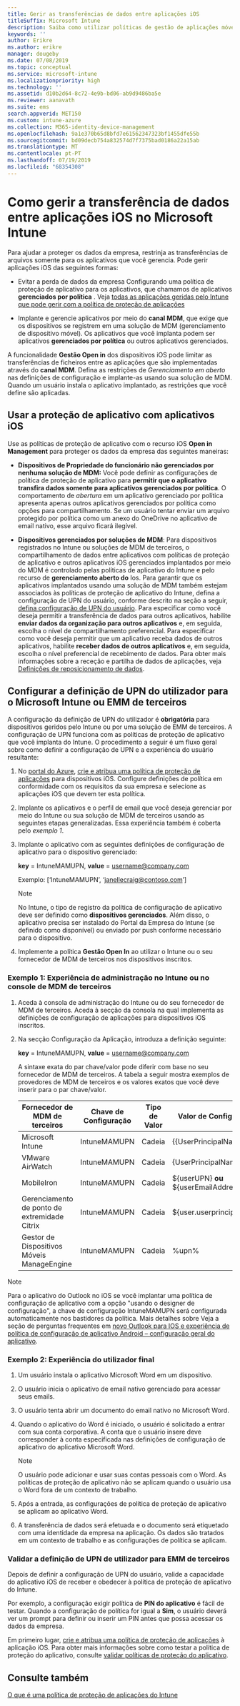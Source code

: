 ```yaml
---
title: Gerir as transferências de dados entre aplicações iOS
titleSuffix: Microsoft Intune
description: Saiba como utilizar políticas de gestão de aplicações móveis no Microsoft Intune para gerir as transferências de dados entre aplicações.
keywords: ''
author: Erikre
ms.author: erikre
manager: dougeby
ms.date: 07/08/2019
ms.topic: conceptual
ms.service: microsoft-intune
ms.localizationpriority: high
ms.technology: ''
ms.assetid: d10b2d64-8c72-4e9b-bd06-ab9d9486ba5e
ms.reviewer: aanavath
ms.suite: ems
search.appverid: MET150
ms.custom: intune-azure
ms.collection: M365-identity-device-management
ms.openlocfilehash: 9a1e370b65d8bfd7e61562347323bf1455dfe55b
ms.sourcegitcommit: bd09decb754a832574d7f7375bad0186a22a15ab
ms.translationtype: MT
ms.contentlocale: pt-PT
ms.lasthandoff: 07/19/2019
ms.locfileid: "68354308"
---
```

# <a name="how-to-manage-data-transfer-between-ios-apps-in-microsoft-intune"></a>Como gerir a transferência de dados entre aplicações iOS no Microsoft Intune

Para ajudar a proteger os dados da empresa, restrinja as transferências de arquivos somente para os aplicativos que você gerencia. Pode gerir aplicações iOS das seguintes formas:

- Evitar a perda de dados da empresa Configurando uma política de proteção de aplicativo para os aplicativos, que chamamos de aplicativos **gerenciados por política** . Veja [todas as aplicações geridas pelo Intune que pode gerir com a política de proteção de aplicações](https://www.microsoft.com/cloud-platform/microsoft-intune-apps)

- Implante e gerencie aplicativos por meio do **canal MDM**, que exige que os dispositivos se registrem em uma solução de MDM (gerenciamento de dispositivo móvel). Os aplicativos que você implanta podem ser aplicativos **gerenciados por política** ou outros aplicativos gerenciados.

A funcionalidade **Gestão Open in** dos dispositivos iOS pode limitar as transferências de ficheiros entre as aplicações que são implementadas através do **canal MDM**. Defina as restrições de *Gerenciamento em aberto* nas definições de configuração e implante-as usando sua solução de MDM.  Quando um usuário instala o aplicativo implantado, as restrições que você define são aplicadas.

## <a name="use-app-protection-with-ios-apps"></a>Usar a proteção de aplicativo com aplicativos iOS
Use as políticas de proteção de aplicativo com o recurso iOS **Open in Management** para proteger os dados da empresa das seguintes maneiras:

- **Dispositivos de Propriedade do funcionário não gerenciados por nenhuma solução de MDM:** Você pode definir as configurações de política de proteção de aplicativo para **permitir que o aplicativo transfira dados somente para aplicativos gerenciados por política**. O comportamento de *abertura* em um aplicativo gerenciado por política apresenta apenas outros aplicativos gerenciados por política como opções para compartilhamento. Se um usuário tentar enviar um arquivo protegido por política como um anexo do OneDrive no aplicativo de email nativo, esse arquivo ficará ilegível.

- **Dispositivos gerenciados por soluções de MDM**: Para dispositivos registrados no Intune ou soluções de MDM de terceiros, o compartilhamento de dados entre aplicativos com políticas de proteção de aplicativo e outros aplicativos iOS gerenciados implantados por meio do MDM é controlado pelas políticas de aplicativo do Intune e pelo recurso de **gerenciamento aberto do** Ios. Para garantir que os aplicativos implantados usando uma solução de MDM também estejam associados às políticas de proteção de aplicativo do Intune, defina a configuração de UPN do usuário, conforme descrito na seção a seguir, [defina configuração de UPN do usuário](data-transfer-between-apps-manage-ios.md#configure-user-upn-setting-for-microsoft-intune-or-third-party-emm). Para especificar como você deseja permitir a transferência de dados para outros aplicativos, habilite **enviar dados da organização para outros aplicativos** e, em seguida, escolha o nível de compartilhamento preferencial. Para especificar como você deseja permitir que um aplicativo receba dados de outros aplicativos, habilite **receber dados de outros aplicativos** e, em seguida, escolha o nível preferencial de recebimento de dados. Para obter mais informações sobre a receção e partilha de dados de aplicações, veja [Definições de reposicionamento de dados](app-protection-policy-settings-ios.md#data-protection).

## <a name="configure-user-upn-setting-for-microsoft-intune-or-third-party-emm"></a>Configurar a definição de UPN do utilizador para o Microsoft Intune ou EMM de terceiros
A configuração da definição de UPN do utilizador é **obrigatória** para dispositivos geridos pelo Intune ou por uma solução de EMM de terceiros. A configuração de UPN funciona com as políticas de proteção de aplicativo que você implanta do Intune. O procedimento a seguir é um fluxo geral sobre como definir a configuração de UPN e a experiência do usuário resultante:

1. No [portal do Azure](https://portal.azure.com), [crie e atribua uma política de proteção de aplicações](app-protection-policies.md) para dispositivos iOS. Configure definições de política em conformidade com os requisitos da sua empresa e selecione as aplicações iOS que devem ter esta política.

2. Implante os aplicativos e o perfil de email que você deseja gerenciar por meio do Intune ou sua solução de MDM de terceiros usando as seguintes etapas generalizadas. Essa experiência também é coberta pelo *exemplo 1*.

3. Implante o aplicativo com as seguintes definições de configuração de aplicativo para o dispositivo gerenciado:

      **key** = IntuneMAMUPN, **value** = <username@company.com>

      Exemplo: [‘IntuneMAMUPN’, ‘janellecraig@contoso.com’]
      
     > [!NOTE]
     > No Intune, o tipo de registro da política de configuração de aplicativo deve ser definido como **dispositivos gerenciados**.
     > Além disso, o aplicativo precisa ser instalado do Portal da Empresa do Intune (se definido como disponível) ou enviado por push conforme necessário para o dispositivo. 

4. Implemente a política **Gestão Open In** ao utilizar o Intune ou o seu fornecedor de MDM de terceiros nos dispositivos inscritos.


### <a name="example-1-admin-experience-in-intune-or-third-party-mdm-console"></a>Exemplo 1: Experiência de administração no Intune ou no console de MDM de terceiros

1. Aceda à consola de administração do Intune ou do seu fornecedor de MDM de terceiros. Aceda à secção da consola na qual implementa as definições de configuração de aplicações para dispositivos iOS inscritos.

2. Na secção Configuração da Aplicação, introduza a definição seguinte:

   **key** = IntuneMAMUPN, **value** = <username@company.com>

   A sintaxe exata do par chave/valor pode diferir com base no seu fornecedor de MDM de terceiros. A tabela a seguir mostra exemplos de provedores de MDM de terceiros e os valores exatos que você deve inserir para o par chave/valor.

   |Fornecedor de MDM de terceiros| Chave de Configuração | Tipo de Valor | Valor de Configuração|
   | ------- | ---- | ---- | ---- |
   |Microsoft Intune| IntuneMAMUPN | Cadeia | {{UserPrincipalName}}|
   |VMware AirWatch| IntuneMAMUPN | Cadeia | {UserPrincipalName}|
   |MobileIron | IntuneMAMUPN | Cadeia | ${userUPN} **ou** ${userEmailAddress} |
   |Gerenciamento de ponto de extremidade Citrix | IntuneMAMUPN | Cadeia | ${user.userprincipalname} |
   |Gestor de Dispositivos Móveis ManageEngine | IntuneMAMUPN | Cadeia | %upn% |

> [!NOTE]  
> Para o aplicativo do Outlook no iOS se você implantar uma política de configuração de aplicativo com a opção "usando o designer de configuração", a chave de configuração IntuneMAMUPN será configurada automaticamente nos bastidores da política. Mais detalhes sobre Veja a seção de perguntas frequentes em [novo Outlook para IOS e experiência de política de configuração de aplicativo Android – configuração geral do aplicativo](https://techcommunity.microsoft.com/t5/Intune-Customer-Success/New-Outlook-for-iOS-and-Android-App-Configuration-Policy/ba-p/370481). 


### <a name="example-2-end-user-experience"></a>Exemplo 2: Experiência do utilizador final

1. Um usuário instala o aplicativo Microsoft Word em um dispositivo.

2. O usuário inicia o aplicativo de email nativo gerenciado para acessar seus emails.

3. O usuário tenta abrir um documento do email nativo no Microsoft Word.

4. Quando o aplicativo do Word é iniciado, o usuário é solicitado a entrar com sua conta corporativa. A conta que o usuário insere deve corresponder à conta especificada nas definições de configuração de aplicativo do aplicativo Microsoft Word.

    > [!NOTE]
    > O usuário pode adicionar e usar suas contas pessoais com o Word. As políticas de proteção de aplicativo não se aplicam quando o usuário usa o Word fora de um contexto de trabalho. 

5. Após a entrada, as configurações de política de proteção de aplicativo se aplicam ao aplicativo Word.

6. A transferência de dados será efetuada e o documento será etiquetado com uma identidade da empresa na aplicação.  Os dados são tratados em um contexto de trabalho e as configurações de política se aplicam. 

### <a name="validate-user-upn-setting-for-third-party-emm"></a>Validar a definição de UPN de utilizador para EMM de terceiros

Depois de definir a configuração de UPN do usuário, valide a capacidade do aplicativo iOS de receber e obedecer à política de proteção de aplicativo do Intune.

Por exemplo, a configuração exigir política de **PIN do aplicativo** é fácil de testar. Quando a configuração de política for igual a **Sim**, o usuário deverá ver um prompt para definir ou inserir um PIN antes que possa acessar os dados da empresa.

Em primeiro lugar, [crie e atribua uma política de proteção de aplicações](app-protection-policies.md) à aplicação iOS. Para obter mais informações sobre como testar a política de proteção do aplicativo, consulte [validar políticas de proteção do aplicativo](app-protection-policies-validate.md).


## <a name="see-also"></a>Consulte também
[O que é uma política de proteção de aplicações do Intune](app-protection-policy.md)
